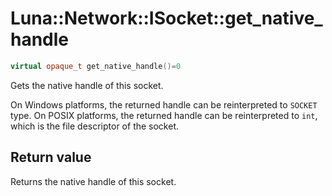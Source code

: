 # Luna::Network::ISocket::get_native_handle

```c++
virtual opaque_t get_native_handle()=0
```

Gets the native handle of this socket. 

On Windows platforms, the returned handle can be reinterpreted to `SOCKET` type. On POSIX platforms, the returned handle can be reinterpreted to `int`, which is the file descriptor of the socket. 

## Return value
Returns the native handle of this socket. 

